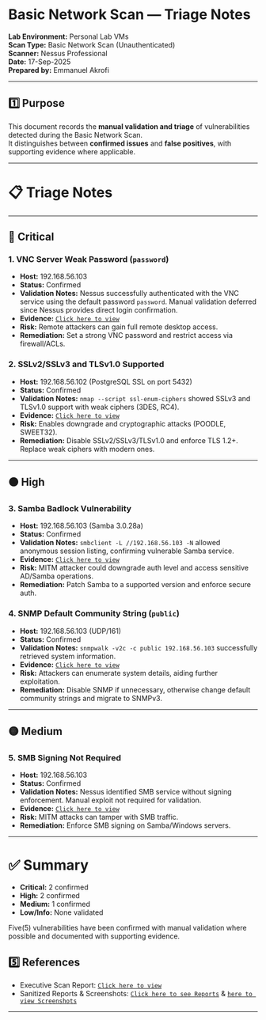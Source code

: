 # Basic Network Scan — Triage Notes

**Lab Environment:** Personal Lab VMs  
**Scan Type:** Basic Network Scan (Unauthenticated)  
**Scanner:** Nessus Professional  
**Date:** 17-Sep-2025  
**Prepared by:** Emmanuel Akrofi  

---

## 1️⃣ Purpose
This document records the **manual validation and triage** of vulnerabilities detected during the Basic Network Scan.  
It distinguishes between **confirmed issues** and **false positives**, with supporting evidence where applicable.  

---

# 📋 Triage Notes

---

## 🔴 Critical

### 1. VNC Server Weak Password (`password`)
- **Host:** 192.168.56.103  
- **Status:** Confirmed  
- **Validation Notes:** Nessus successfully authenticated with the VNC service using the default password `password`. Manual validation deferred since Nessus provides direct login confirmation.  
- **Evidence:** [`Click here to view`](../../../assets/images/Vuln_Scan/vnc_weak_password.png) 
- **Risk:** Remote attackers can gain full remote desktop access.  
- **Remediation:** Set a strong VNC password and restrict access via firewall/ACLs.

### 2. SSLv2/SSLv3 and TLSv1.0 Supported
- **Host:** 192.168.56.102 (PostgreSQL SSL on port 5432)  
- **Status:** Confirmed  
- **Validation Notes:** `nmap --script ssl-enum-ciphers` showed SSLv3 and TLSv1.0 support with weak ciphers (3DES, RC4).  
- **Evidence:** [`Click here to view`](../../../assets/images/Vuln_Scan/ssl.png)  
- **Risk:** Enables downgrade and cryptographic attacks (POODLE, SWEET32).  
- **Remediation:** Disable SSLv2/SSLv3/TLSv1.0 and enforce TLS 1.2+. Replace weak ciphers with modern ones.

---

## 🟠 High

### 3. Samba Badlock Vulnerability
- **Host:** 192.168.56.103 (Samba 3.0.28a)  
- **Status:** Confirmed  
- **Validation Notes:** `smbclient -L //192.168.56.103 -N` allowed anonymous session listing, confirming vulnerable Samba service.  
- **Evidence:** [`Click here to view`](../../../assets/images/Vuln_Scan/samab_confirm.png)
- **Risk:** MITM attacker could downgrade auth level and access sensitive AD/Samba operations.  
- **Remediation:** Patch Samba to a supported version and enforce secure auth.

### 4. SNMP Default Community String (`public`)
- **Host:** 192.168.56.103 (UDP/161)  
- **Status:** Confirmed  
- **Validation Notes:** `snmpwalk -v2c -c public 192.168.56.103` successfully retrieved system information.  
- **Evidence:** [`Click here to view`](../../../assets/images/Vuln_Scan/snmp.png)
- **Risk:** Attackers can enumerate system details, aiding further exploitation.  
- **Remediation:** Disable SNMP if unnecessary, otherwise change default community strings and migrate to SNMPv3.

---

## 🟡 Medium

### 5. SMB Signing Not Required
- **Host:** 192.168.56.103  
- **Status:** Confirmed  
- **Validation Notes:** Nessus identified SMB service without signing enforcement. Manual exploit not required for validation.  
- **Evidence:** [`Click here to view`](../../../assets/images/Vuln_Scan/smb_signing.png) 
- **Risk:** MITM attacks can tamper with SMB traffic.  
- **Remediation:** Enforce SMB signing on Samba/Windows servers.

---

# ✅ Summary

- **Critical:** 2 confirmed  
- **High:** 2 confirmed  
- **Medium:** 1 confirmed  
- **Low/Info:** None validated  

Five(5) vulnerabilities have been confirmed with manual validation where possible and documented with supporting evidence.


## 5️⃣ References
- Executive Scan Report: [`Click here to view`](./README.md)  
- Sanitized Reports & Screenshots: [`Click here to see Reports`](./reports)  & [`here to view Screenshots`](../../../assets/images/Vuln_Scan/) 

---

